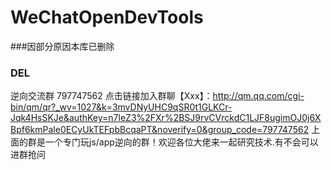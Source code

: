 # WeChatOpenDevTools
###因部分原因本库已删除
### DEL 
逆向交流群 797747562
点击链接加入群聊【Xxx】：http://qm.qq.com/cgi-bin/qm/qr?_wv=1027&k=3mvDNyUHC9qSR0t1GLKCr-Jqk4HsSKJe&authKey=n7leZ3%2FXr%2BSJ9rvCVrckdC1LJF8ugimOJ0j6XBpf6kmPale0ECyUkTEFpbBcqaPT&noverify=0&group_code=797747562
上面的群是一个专门玩js/app逆向的群！欢迎各位大佬来一起研究技术.有不会可以进群抢问


